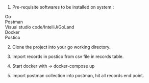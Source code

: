 1. Pre-requisite softwares to be installed on system :

Go</br>
Postman</br>
Visual studio code/IntelliJ/GoLand</br>
Docker</br>
Postico</br>

2. Clone the project into your go working directory.

3. Import records in postico from csv file in records table.

3. Start docker with -> docker-compose up

4. Import postman collection into postman, hit all records end point.
